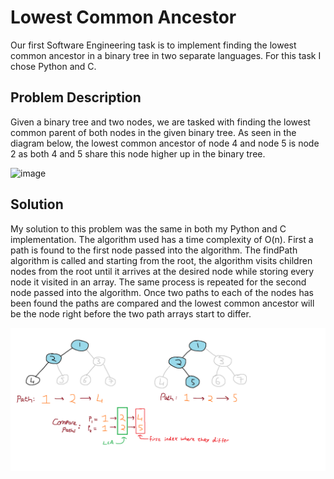 # Lowest Common Ancestor
Our first Software Engineering task is to implement finding the lowest common ancestor in a binary tree in two separate languages. For this task I chose Python and C.

## Problem Description

Given a binary tree and two nodes, we are tasked with finding the lowest common parent of both nodes in the given binary tree. As seen in the diagram below, the lowest common ancestor of node 4 and node 5 is node 2 as both 4 and 5 share this node higher up in the binary tree.

![image](https://user-images.githubusercontent.com/42739046/95606153-d8bfa880-0a51-11eb-9282-5c1f838c7507.png)

## Solution
My solution to this problem was the same in both my Python and C implementation. The algorithm used has a time complexity of O(n). 
First a path is found to the first node passed into the algorithm. The findPath algorithm is called and starting from the root, the algorithm visits children nodes from the root until it arrives at the desired node while storing every node it visited in an array. 
The same process is repeated for the second node passed into the algorithm. Once two paths to each of the nodes has been found the paths are compared and the lowest common ancestor will be the node right before the two path arrays start to differ.

![alt text](images/picdemo.png)
